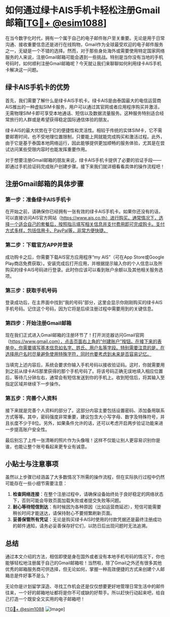 # 如何通过绿卡AIS手机卡轻松注册Gmail邮箱[[TG💪+ @esim1088](https://t.me/s/esim1088)]

在当今数字化时代，拥有一个属于自己的电子邮件账户至关重要。无论是用于日常沟通、接收重要信息还是进行在线购物，Gmail作为全球最受欢迎的电子邮件服务之一，无疑是一个不错的选择。然而，对于那些身处海外或需要使用特定国家网络服务的人来说，注册Gmail邮箱可能会遇到一些挑战。特别是当你没有当地的手机号码时，如何顺利注册Gmail邮箱呢？今天就让我们来聊聊如何利用绿卡AIS手机卡解决这一问题。

## 绿卡AIS手机卡的优势

首先，我们需要了解什么是绿卡AIS手机卡。绿卡AIS是由泰国最大的电信运营商AIS推出的一种虚拟SIM卡服务，用户可以通过其官网或者应用程序购买并激活，无需物理SIM卡即可享受本地通话、短信以及数据流量服务。这种服务特别适合经常旅行的人群或是希望获得稳定国际通信体验的朋友。

绿卡AIS的最大优势在于它的便捷性和灵活性。相较于传统的实体SIM卡，它不需要邮寄时间，也不受地理位置限制，只要能上网就能完成购买和激活过程。此外，由于它是基于泰国本地网络运行，因此能够提供更加顺畅的服务体验，尤其是在尝试访问某些受限内容时也能发挥重要作用。

对于想要注册Gmail邮箱的朋友来说，绿卡AIS手机卡提供了必要的验证手段——即通过手机验证码完成账户创建步骤。接下来我们就详细看看具体的操作流程吧！

## 注册Gmail邮箱的具体步骤

### 第一步：准备绿卡AIS手机卡
在开始之前，请确保你已经拥有一张有效的绿卡AIS手机卡。如果你还没有的话，可以直接访问AIS官方网站（https://www.ais.co.th）进行购买。通常情况下，选择一个适合自己的套餐后，按照指示填写相关信息并支付费用即可完成购卡。支付方式多样，包括信用卡、PayPal等，非常方便快捷。

### 第二步：下载官方APP并登录
成功购卡之后，你需要下载AIS官方应用程序“my AIS”（可在App Store或Google Play商店免费获取）。安装完成后打开应用，并根据提示输入你的个人信息以及所购买的绿卡AIS号码进行登录。此时你应该可以看到账户余额以及其他相关服务选项。

### 第三步：获取手机号码
登录成功后，在主界面中找到“我的号码”部分，这里会显示你刚刚购买的绿卡AIS手机号码。记住这个号码，因为它将是后续注册过程中需要用到的关键信息。

### 第四步：开始注册Gmail邮箱
现在我们正式进入Gmail邮箱的注册环节了！打开浏览器访问Gmail官网（https://www.gmail.com），点击页面右上角的“创建账户”按钮。在接下来的表单中，你需要填写基本信息如名字、姓氏、用户名等字段。特别需要注意的是，在选择用户名时尽量避免使用特殊字符，同时也要考虑到未来是否容易记忆。

当填完上述内容后，系统会要求你输入手机号码以接收验证码。这时，你就需要用到之前从绿卡AIS那里获得的那个手机号码了。将该号码正确无误地填入相应位置后，等待几分钟左右，通常会有短信发送到你的手机上。收到短信后，将其输入至指定区域并继续下一步操作。

### 第五步：完善个人资料
接下来就是完善个人资料的部分了。这部分内容主要包括设置密码、添加备用联系方式等等。其中，密码强度非常重要，建议包含大小写字母、数字及特殊符号，并且长度不少于8位。另外，如果条件允许的话，还可以考虑开启两步验证功能来进一步提高账户安全性。

最后别忘了上传一张清晰的照片作为头像哦！这样不仅能让别人更容易识别你是谁，也能让整个账号看起来更专业有诚意。

## 小贴士与注意事项

虽然以上步骤已经涵盖了大多数情况下所需的操作流程，但在实际执行过程中仍然可能存在一些小细节需要注意：

1. **检查网络连接**：在整个注册过程中，请确保设备始终处于良好稳定的网络状态下，否则可能会导致页面加载失败或者提交失败等问题。
2. **耐心等待短信到达**：有时候因为各种原因（比如运营商延迟），短信可能需要稍长时间才能送达，请保持耐心不要频繁刷新页面。
3. **妥善保管所有凭证**：无论是购买绿卡AIS时使用的付款凭据还是最终注册成功的邮件通知，请务必妥善保存好它们，以防日后出现问题时无法追溯。

## 总结

通过本文介绍的方法，相信即使是身在国外或者没有本地手机号码的情况下，你也能够轻松地注册属于自己的Gmail邮箱啦！当然啦，除了Gmail之外还有很多其他优秀的邮箱服务商可供选择，但无论如何，掌握一种高效便捷的方式来创建个人邮箱总是件好事不是么？

无论你是计划留学深造、寻找工作机会还是仅仅想要更好地管理日常生活中的邮件往来，一个好的邮箱地址都将是你不可或缺的好帮手。所以赶快行动起来吧，给自己打造一个既安全又实用的电子邮箱吧！

[[TG💪+ @esim1088](https://t.me/s/esim1088) ![Image](https://i.postimg.cc/4NQfJmqS/Snipaste-2025-05-13-00-14-12.png)]